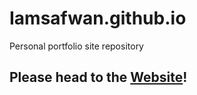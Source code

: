# Iamsafwan.github.io
Personal portfolio site repository

## Please head to the [Website](https://iamsafwan.github.io)!
